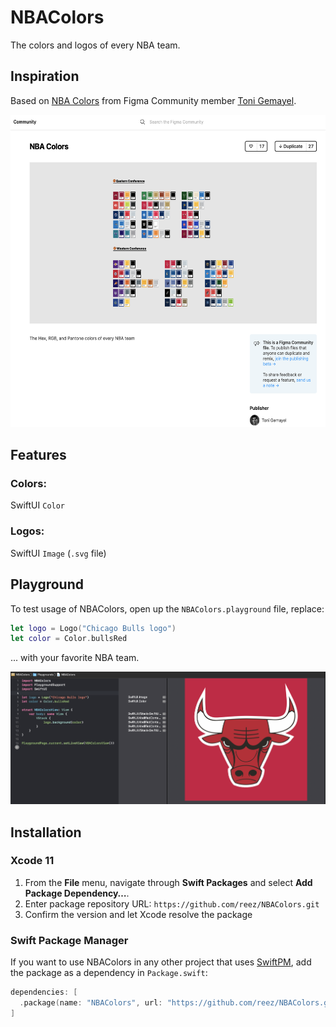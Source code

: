 # NBAColors

The colors and logos of every NBA team.

## Inspiration

Based on [NBA Colors](https://www.figma.com/community/file/883377729882264224/NBA-Colors) from Figma Community member [Toni Gemayel](https://github.com/Tgemayel).

<p align='left'>
<a href='https://matthewramsden.com'>
<img src='https://raw.githubusercontent.com/reez/NBAColors/master/Sources/NBAColors/figma.png' height='500' alt='screenshot' />
</a>
</p>

## Features

### Colors: 

SwiftUI `Color`

### Logos: 

SwiftUI  `Image` (`.svg` file)

## Playground

To test usage of NBAColors, open up the `NBAColors.playground` file, replace:

```swift
let logo = Logo("Chicago Bulls logo")
let color = Color.bullsRed
```

... with your favorite NBA team.

<p align='left'>
<a href='https://matthewramsden.com'>
<img src='https://raw.githubusercontent.com/reez/NBAColors/master/Sources/NBAColors/playground.png'  alt='screenshot' />
</a>
</p>

## Installation

### Xcode 11

1. From the **File** menu, navigate through **Swift Packages** and select **Add Package Dependency…**.
2. Enter package repository URL: `https://github.com/reez/NBAColors.git`
3. Confirm the version and let Xcode resolve the package

### Swift Package Manager

If you want to use NBAColors in any other project that uses [SwiftPM](https://swift.org/package-manager/), add the package as a dependency in `Package.swift`:

```swift
dependencies: [
  .package(name: "NBAColors", url: "https://github.com/reez/NBAColors.git", from: "0.1.1"),
]
```


